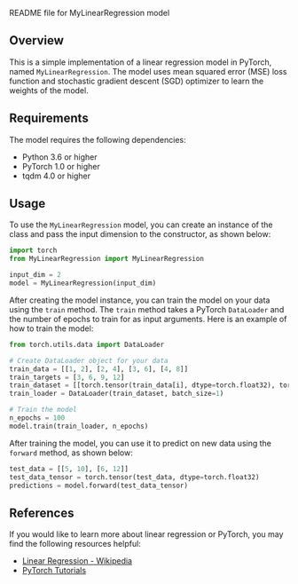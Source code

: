 README file for MyLinearRegression model

## Overview

This is a simple implementation of a linear regression model in PyTorch, named `MyLinearRegression`. The model uses mean squared error (MSE) loss function and stochastic gradient descent (SGD) optimizer to learn the weights of the model.

## Requirements

The model requires the following dependencies:
- Python 3.6 or higher
- PyTorch 1.0 or higher
- tqdm 4.0 or higher

## Usage

To use the `MyLinearRegression` model, you can create an instance of the class and pass the input dimension to the constructor, as shown below:

```python
import torch
from MyLinearRegression import MyLinearRegression

input_dim = 2
model = MyLinearRegression(input_dim)
```

After creating the model instance, you can train the model on your data using the `train` method. The `train` method takes a PyTorch `DataLoader` and the number of epochs to train for as input arguments. Here is an example of how to train the model:

```python
from torch.utils.data import DataLoader

# Create DataLoader object for your data
train_data = [[1, 2], [2, 4], [3, 6], [4, 8]]
train_targets = [3, 6, 9, 12]
train_dataset = [[torch.tensor(train_data[i], dtype=torch.float32), torch.tensor(train_targets[i], dtype=torch.float32)] for i in range(len(train_data))]
train_loader = DataLoader(train_dataset, batch_size=1)

# Train the model
n_epochs = 100
model.train(train_loader, n_epochs)
```

After training the model, you can use it to predict on new data using the `forward` method, as shown below:

```python
test_data = [[5, 10], [6, 12]]
test_data_tensor = torch.tensor(test_data, dtype=torch.float32)
predictions = model.forward(test_data_tensor)
```

## References

If you would like to learn more about linear regression or PyTorch, you may find the following resources helpful:

- [Linear Regression - Wikipedia](https://en.wikipedia.org/wiki/Linear_regression)
- [PyTorch Tutorials](https://pytorch.org/tutorials/)
